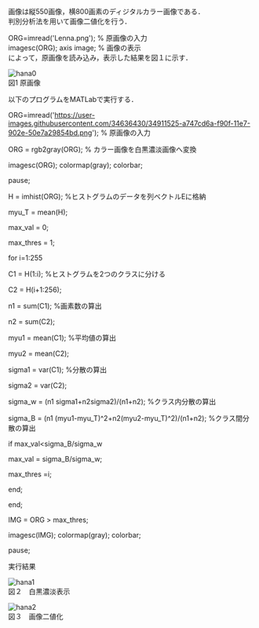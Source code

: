 画像は縦550画像，横800画素のディジタルカラー画像である．  
判別分析法を用いて画像二値化を行う．  

ORG=imread('Lenna.png'); % 原画像の入力  
imagesc(ORG); axis image; % 画像の表示  
によって，原画像を読み込み，表示した結果を図１に示す．  

![hana0](https://user-images.githubusercontent.com/34636430/34911525-a747cd6a-f90f-11e7-902e-50e7a29854bd.png)  
図1 原画像

以下のプログラムをMATLabで実行する．


ORG=imread('https://user-images.githubusercontent.com/34636430/34911525-a747cd6a-f90f-11e7-902e-50e7a29854bd.png'); % 原画像の入力

ORG = rgb2gray(ORG); % カラー画像を白黒濃淡画像へ変換

imagesc(ORG); colormap(gray); colorbar;

pause;

H = imhist(ORG); %ヒストグラムのデータを列ベクトルEに格納

myu_T = mean(H);

max_val = 0;

max_thres = 1;

for i=1:255

C1 = H(1:i); %ヒストグラムを2つのクラスに分ける

C2 = H(i+1:256);

n1 = sum(C1); %画素数の算出

n2 = sum(C2);

myu1 = mean(C1); %平均値の算出

myu2 = mean(C2);

sigma1 = var(C1); %分散の算出

sigma2 = var(C2);

sigma_w = (n1 sigma1+n2sigma2)/(n1+n2); %クラス内分散の算出

sigma_B = (n1 (myu1-myu_T)^2+n2(myu2-myu_T)^2)/(n1+n2); %クラス間分散の算出

if max_val<sigma_B/sigma_w

max_val = sigma_B/sigma_w;

max_thres =i;

end;

end;

IMG = ORG > max_thres;

imagesc(IMG); colormap(gray); colorbar;

pause;


実行結果

![hana1](https://user-images.githubusercontent.com/34636430/35211661-c46f0e58-ff9a-11e7-98f5-48f8827f7039.jpg)  
図２　白黒濃淡表示

![hana2](https://user-images.githubusercontent.com/34636430/35211662-c4ae0b4e-ff9a-11e7-8c1e-b3afdc65dbae.jpg)  
図３　画像二値化
